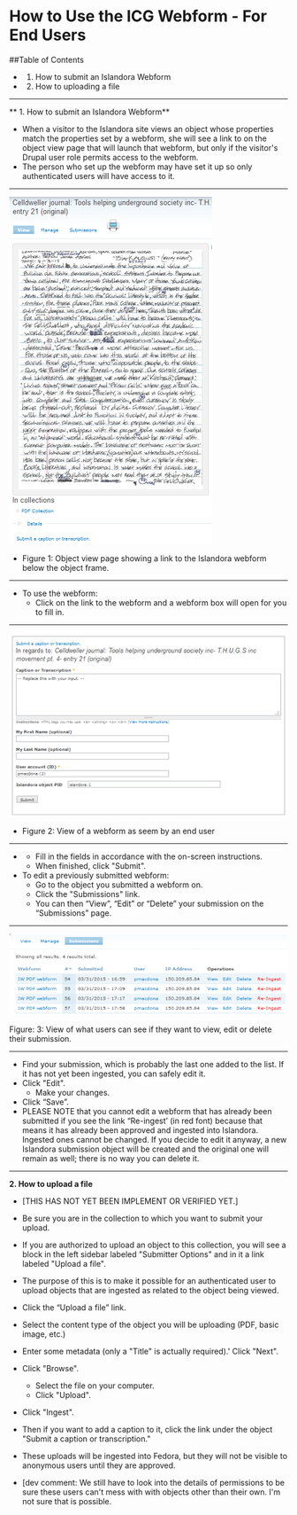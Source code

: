 # How to Use the ICG Webform - For End Users

##Table of Contents

* 1. How to submit an Islandora Webform
* 2. How to uploading a file

***

** 1. How to submit an Islandora Webform**

* When a visitor to the Islandora site views an object whose properties match the properties set by a webform, she will see a link to on the object view page that will launch that webform, but only if the visitor's Drupal user role permits access to the webform.
* The person who set up the webform may have set it up so only authenticated users will have access to it.

***

![webform_12.png](/how_to_documentation/images/webform_12.png)

* Figure 1: Object view page showing a link to the Islandora webform below the object frame.

***

* To use the webform:
  * Click on the link to the webform and a webform box will open for you to fill in.

***

![webform_13.png](/how_to_documentation/images/webform_13.png)

* Figure 2: View of a webform as seem by an end user

***

*  
  * Fill in the fields in accordance with the on-screen instructions.
  * When finished, click "Submit".
* To edit a previously submitted webform:
  * Go to the object you submitted a webform on.
  * Click the "Submissions" link.
  * You can then “View”, “Edit” or “Delete” your submission on the “Submissions” page.

***

![webform_14.png](/how_to_documentation/images/webform_14.png)

Figure: 3: View of what users can see if they want to view, edit or delete their submission.

***

  * Find your submission, which is probably the last one added to the list. If it has not yet been ingested, you can safely edit it.
  * Click "Edit".
    * Make your changes.
  * Click “Save”.
* PLEASE NOTE that you cannot edit a webform that has already been submitted if you see the link “Re-ingest’ (in red font) because that means it has already been approved and ingested into Islandora. Ingested ones cannot be changed. If you decide to edit it anyway, a new Islandora submission object will be created and the original one will remain as well; there is no way you can delete it.

***

**2. How to upload a file**

* [THIS HAS NOT YET BEEN IMPLEMENT OR VERIFIED YET.]

* Be sure you are in the collection to which you want to submit your upload.
* If you are authorized to upload an object to this collection, you will see a block in the left sidebar labeled "Submitter Options" and in it a link labeled "Upload a file".
* The purpose of this is to make it possible for an authenticated user to upload objects that are ingested as related to the object being viewed.

* Click the “Upload a file” link.
* Select the content type of the object you will be uploading (PDF, basic image, etc.)
* Enter some metadata (only a "Title" is actually required).' Click "Next".
* Click "Browse".
  * Select the file on your computer.
  * Click "Upload".
* Click "Ingest".

* Then if you want to add a caption to it, click the link under the object "Submit a caption or transcription."
* These uploads will be ingested into Fedora, but they will not be visible to anonymous users until they are approved.
* [dev comment: We still have to look into the details of permissions to be sure these users can't mess with with objects other than their own. I'm not sure that is possible.
